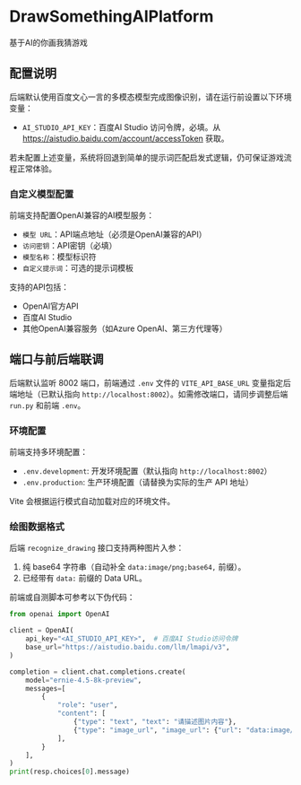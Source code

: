 # DrawSomethingAIPlatform
基于AI的你画我猜游戏

## 配置说明

后端默认使用百度文心一言的多模态模型完成图像识别，请在运行前设置以下环境变量：

- `AI_STUDIO_API_KEY`：百度AI Studio 访问令牌，必填。从 https://aistudio.baidu.com/account/accessToken 获取。

若未配置上述变量，系统将回退到简单的提示词匹配启发式逻辑，仍可保证游戏流程正常体验。

### 自定义模型配置

前端支持配置OpenAI兼容的AI模型服务：

- `模型 URL`：API端点地址（必须是OpenAI兼容的API）
- `访问密钥`：API密钥（必填）
- `模型名称`：模型标识符
- `自定义提示词`：可选的提示词模板

支持的API包括：
- OpenAI官方API
- 百度AI Studio
- 其他OpenAI兼容服务（如Azure OpenAI、第三方代理等）

## 端口与前后端联调

后端默认监听 8002 端口，前端通过 `.env` 文件的 `VITE_API_BASE_URL` 变量指定后端地址（已默认指向 `http://localhost:8002`）。如需修改端口，请同步调整后端 `run.py` 和前端 `.env`。

### 环境配置

前端支持多环境配置：
- `.env.development`: 开发环境配置（默认指向 `http://localhost:8002`）
- `.env.production`: 生产环境配置（请替换为实际的生产 API 地址）

Vite 会根据运行模式自动加载对应的环境文件。

### 绘图数据格式

后端 `recognize_drawing` 接口支持两种图片入参：

1. 纯 base64 字符串（自动补全 `data:image/png;base64,` 前缀）。
2. 已经带有 `data:` 前缀的 Data URL。

前端或自测脚本可参考以下伪代码：

```python
from openai import OpenAI

client = OpenAI(
    api_key="<AI_STUDIO_API_KEY>",  # 百度AI Studio访问令牌
    base_url="https://aistudio.baidu.com/llm/lmapi/v3",
)

completion = client.chat.completions.create(
    model="ernie-4.5-8k-preview",
    messages=[
        {
            "role": "user",
            "content": [
                {"type": "text", "text": "请描述图片内容"},
                {"type": "image_url", "image_url": {"url": "data:image/png;base64,<BASE64>"}},
            ],
        }
    ],
)
print(resp.choices[0].message)
```
